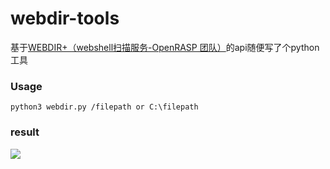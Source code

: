 # webdir-tools
基于[WEBDIR+（webshell扫描服务-OpenRASP 团队）](https://scanner.baidu.com/)的api随便写了个python工具

### Usage
```
python3 webdir.py /filepath or C:\filepath
```
### result
![](https://gitee.com/leonsec/images/raw/master/QQ图片20210114031249.png)

